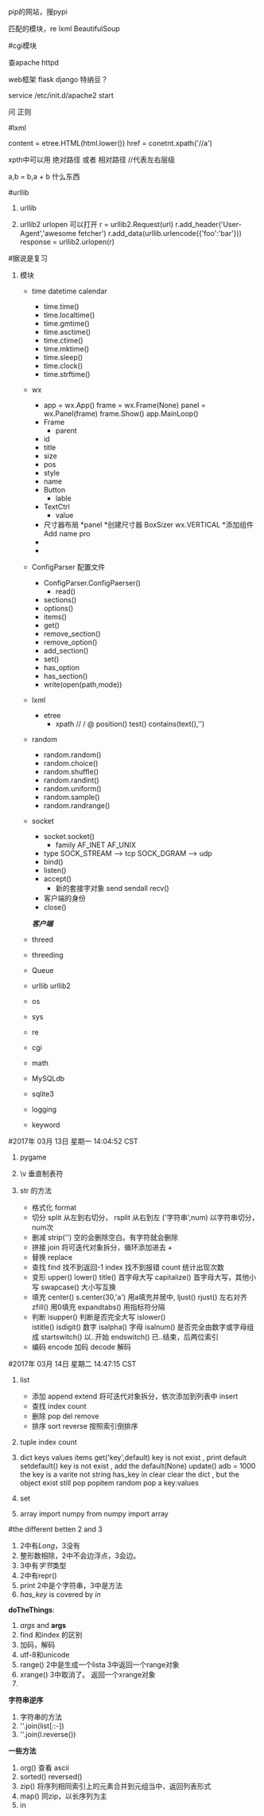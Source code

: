pip的网站，搜pypi

匹配的模块，re  lxml  BeautifulSoup

#cgi模块

查apache  httpd

web框架	flask  django   特纳豆？

service /etc/init.d/apache2 start

问  正则

#lxml

content = etree.HTML(html.lower())
href = conetnt.xpath('//a')

xpth中可以用 绝对路径
	或者 相对路径 //代表左右层级


a,b = b,a + b  什么东西

#urllib
1. urllib

2. urllib2
urlopen 可以打开 r = urllib2.Request(url) 
	r.add_header('User-Agent','awesome fetcher')
	r.add_data(urllib.urlencode({'foo':'bar'}))
	response = urllib2.urlopen(r)

#据说是复习
1. 模块
   + time datetime calendar
       - time.time()
       - time.localtime()
       - time.gmtime()
       - time.asctime()
       - time.ctime()
       - time.mktime()
       - time.sleep()
       - time.clock()
       - time.strftime()
   + wx
       - app = wx.App()
         frame = wx.Frame(None)
	 panel = wx.Panel(frame)
	 frame.Show()
	 app.MainLoop()
       - Frame
           * parent
	   * id
	   * title
	   * size
	   * pos
	   * style
	   * name
       - Button
           * lable
       - TextCtrl
           * value
       - 尺寸器布局
           *panel
	   *创建尺寸器
               BoxSizer
	           wx.VERTICAL
           *添加组件
	       Add
	           name
		   pro
       -
       -
   + ConfigParser    配置文件
       - ConfigParser.ConfigPaerser()
           * read()
	   * sections()
	   * options()
	   * items()
	   * get()
	   * remove_section()
	   * remove_option()
	   * add_section()
	   * set()
	   * has_option
	   * has_section()
	   * write(open(path,mode))
   + lxml
       - etree
           * xpath
	       //
	       /
	       @
	       position()
	       test()
	       contains(text(),'')
   + random
       - random.random()
       - random.choice()
       - random.shuffle()
       - random.randint()
       - random.uniform()
       - random.sample()
       - random.randrange()
   + socket
       - socket.socket()
           * family
	       AF_INET
	       AF_UNIX
	   * type
	       SOCK_STREAM  --> tcp
	       SOCK_DGRAM   --> udp
       - bind()
       - listen()
       - accept()
           * 新的套接字对象
	       send sendall
	       recv()
	   * 客户端的身份
       - close()

       ***客户端***
   + threed
   + threeding
   + Queue
   + urllib urllib2
   + os
   + sys
   + re
   + cgi
   + math
   + MySQLdb
   + sqlite3
   + logging
   + keyword


#2017年 03月 13日 星期一 14:04:52 CST

1. pygame

2. \v 垂直制表符

3. str 的方法
    + 格式化	format
    + 切分	split 从左到右切分， rsplit 从右到左
        ('字符串',num)  以字符串切分，num次
    + 删减
        strip('') 空的会删除空白。有字符就会删除
    + 拼接
        join 将可迭代对象拆分，循环添加进去
	*\+*
    + 替换
        replace
    + 查找
        find   找不到返回-1
        index  找不到报错
        count  统计出现次数
    + 变形
        upper()
	lower()
	title()		首字母大写
	capitalize()	首字母大写，其他小写
	swapcase()	大小写互换
    + 填充
        center()	s.center(30,'a')  用a填充并居中,
	ljust() rjust() 左右对齐
	zfill()		用0填充
	expandtabs()	用指标符分隔
    + 判断
        isupper()	判断是否完全大写
	islower()	
	istitle()
	isdigit()	数字
	isalpha()	字母
	isalnum()	是否完全由数字或字母组成
	startswitch()	以..开始
	endswitch()	已..结束，后两位索引
    + 编码
        encode		加码
	decode		解码

#2017年 03月 14日 星期二 14:47:15 CST
1. list
    + 添加
        append
	extend	将可迭代对象拆分，依次添加到列表中
	insert	
    + 查找
        index
	count
    + 删除
        pop
	del
	remove
    + 排序
        sort
        reverse		按照索引倒排序
2. tuple
    index	count

3. dict
    keys
    values
    items
    get('key',default) 	key is not exist , print default
    setdefault()	key is not exist , add the default(None)
    update()		adb = 1000  the key is a varite not string
    has_key
    in
    clear		clear the dict , but the object exist still
    pop
    popitem		random pop a key:values
4. set
5. array
    import numpy	from numpy import array


#the different betten 2 and 3
1. 2中有*Long*，3没有
2. 整形数相除，2中不会边浮点，3会边。
3. 3中有*字节*类型
4. 2中有repr()
5. print 2中是个字符串，3中是方法
6. *has_key* is covered by *in*


**doTheThings**:
1. *args* and **args**
2. find 和index 的区别
3. 加码，解码
4. utf-8和unicode
5. range() 2中是生成一个lista 3中返回一个range对象
6. xrange() 3中取消了。 返回一个xrange对象
7. 


**字符串逆序**
1. 字符串的方法
2. ''.join(list[::-])
3. ''.join(l.reverse())

**一些方法**
1. org() 查看 ascii
2. sorted()  reversed()
3. zip() 将序列相同索引上的元素合并到元组当中，返回列表形式
4. map() 同zip，以长序列为主
5. in

